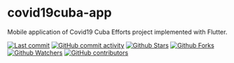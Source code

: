 # covid19cuba-app

Mobile application of Covid19 Cuba Efforts project implemented with Flutter.

[![Last commit](https://img.shields.io/github/last-commit/Covid19-Cuba-Efforts/covid19cuba-app.svg?style=flat)](https://github.com/Covid19-Cuba-Efforts/covid19cuba-app/commits) [![GitHub commit activity](https://img.shields.io/github/commit-activity/m/Covid19-Cuba-Efforts/covid19cuba-app)](https://github.com/Covid19-Cuba-Efforts/covid19cuba-app/commits) [![Github Stars](https://img.shields.io/github/stars/Covid19-Cuba-Efforts/covid19cuba-app?style=flat&logo=github)](https://github.com/Covid19-Cuba-Efforts/covid19cuba-app) [![Github Forks](https://img.shields.io/github/forks/Covid19-Cuba-Efforts/covid19cuba-app?style=flat&logo=github)](https://github.com/Covid19-Cuba-Efforts/covid19cuba-app) [![Github Watchers](https://img.shields.io/github/watchers/Covid19-Cuba-Efforts/covid19cuba-app?style=flat&logo=github)](https://github.com/Covid19-Cuba-Efforts/covid19cuba-app) [![GitHub contributors](https://img.shields.io/github/contributors/Covid19-Cuba-Efforts/covid19cuba-app)](https://github.com/Covid19-Cuba-Efforts/covid19cuba-app/graphs/contributors)

